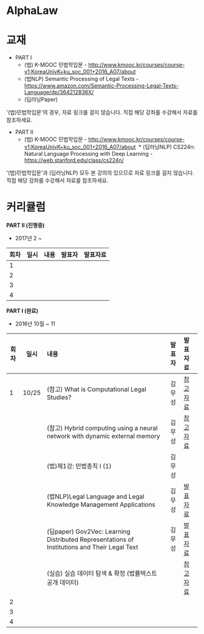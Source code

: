 # AlphaLaw

# 교재
* PART I
  * (법) K-MOOC 민법학입문 - http://www.kmooc.kr/courses/course-v1:KoreaUnivK+ku_soc_001+2016_A07/about
  * (법NLP) Semantic Processing of Legal Texts - https://www.amazon.com/Semantic-Processing-Legal-Texts-Language/dp/364212836X/
  * (딥러닝Paper)

'(법)민법학입문'의 경우, 자료 링크를 걸지 않습니다. 직접 해당 강좌를 수강해서 자료를 참조하세요. 

* PART II
  * (법) K-MOOC 민법학입문 - http://www.kmooc.kr/courses/course-v1:KoreaUnivK+ku_soc_001+2016_A07/about
  * (딥러닝NLP) CS224n: Natural Language Processing with Deep Learning - https://web.stanford.edu/class/cs224n/

'(법)민법학입문'과 (딥러닝NLP) 모두 본 강의의 있으므로 자료 링크를 걸지 않습니다. 직접 해당 강좌를 수강해서 자료를 참조하세요. 

# 커리큘럼

<b>PART II (진행중)</b>
* 2017년  2 ~    

| 회차  | 일시   | 내용                                  | 발표자  |              발표자료                    |
| ----- |:------:| :-------------------------------------|:-------:|:---------------------------------------- |
| 1 |    |  |  |                           |
| 2 |    |  |  |                           |
| 3 |    |  |  |                           |
| 4 |    |  |  |                           |

<b>PART I (완료)</b>

* 2016년 10월 ~  11  

| 회차  | 일시   | 내용                                  | 발표자  |              발표자료                    |
| ----- |:------:| :-------------------------------------|:-------:|:---------------------------------------- |
| 1 |  10/25  | (참고) What is Computational Legal Studies?  | 김무성  | [참고자료](http://www.slideshare.net/Danielkatz/what-is-computational-legal-studies-presentation-university-of-houston-workshop-on-law-computation)                              |
|   |        | (참고) Hybrid computing using a neural network with dynamic external memory | 김무성 | [참고자료](http://nbviewer.jupyter.org/github/psygrammer/hai/blob/master/part1/deepmind/DNC/Hybrid_computing_using_a_neural_network_with_dynamic_external_memory.ipynb) |
|   |        | (법)제1강: 민법총칙 Ⅰ (1) | 김무성 |                                |
|   |        | (법NLP)Legal Language and Legal Knowledge Management Applications | 김무성  | [발표자료](http://nbviewer.jupyter.org/github/psygement/AlphaLaw/blob/master/part1/lawNLP/ch01/Legal_Language_and_Legal_Knowledge_Management_Applications.ipynb)  |
|   |        | (딥paper) Gov2Vec: Learning Distributed Representations of Institutions and Their Legal Text | 김무성 | [발표자료]()|
|   |        | (실습) 실습 데이터 탐색 & 확정 (법률텍스트 공개 데이터) |  | [참고자료](http://nbviewer.jupyter.org/github/psygement/AlphaLaw/blob/master/part1/deep-paper/Gov2Vec/Gov2Vec-Learning_Distributed_Representations_of_Institutions_and_Their_Legal_Text.ipynb) |
| 2 |    |  |  |                           |
| 3 |    |  |  |                           |
| 4 |    |  |  |                           |

